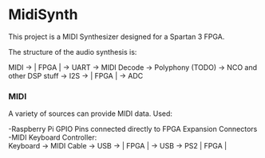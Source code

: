 # MidiSynth

This project is a MIDI Synthesizer designed for a Spartan 3 FPGA.

The structure of the audio synthesis is:

MIDI -> | FPGA | -> UART -> MIDI Decode -> Polyphony (TODO) -> NCO and other DSP stuff -> I2S -> | FPGA | -> ADC

<h3>MIDI</h3>
A variety of sources can provide MIDI data.  
Used:
  
  -Raspberry Pi GPIO Pins connected directly to FPGA Expansion Connectors  
  -MIDI Keyboard Controller:  
          Keyboard -> MIDI Cable -> USB -> | FPGA | -> USB -> PS2 | FPGA |
